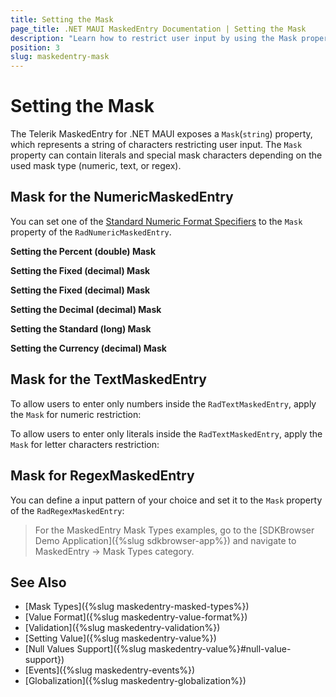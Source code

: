 ```yaml
---
title: Setting the Mask
page_title: .NET MAUI MaskedEntry Documentation | Setting the Mask
description: "Learn how to restrict user input by using the Mask property of the Telerik UI for .NET MAUI MaskedEntry."
position: 3
slug: maskedentry-mask
---
```


# Setting the Mask

The Telerik MaskedEntry for .NET MAUI exposes a `Mask`(`string`) property, which represents a string of characters restricting user input. The `Mask` property can contain literals and special mask characters depending on the used mask type (numeric, text, or regex).

## Mask for the NumericMaskedEntry

You can set one of the [Standard Numeric Format Specifiers](https://docs.microsoft.com/en-us/dotnet/standard/base-types/standard-numeric-format-strings#standard-format-specifiers) to the `Mask` property of the `RadNumericMaskedEntry`.

**Setting the Percent (double) Mask**

<snippet id='numericmaskedentry-mask-p-xaml' />

**Setting the Fixed (decimal) Mask**

<snippet id='numericmaskedentry-mask-f-xaml' />

**Setting the Fixed (decimal) Mask**

<snippet id='numericmaskedentry-mask-g-xaml' />

**Setting the Decimal (decimal) Mask**

<snippet id='numericmaskedentry-mask-n-xaml' />

**Setting the Standard (long) Mask**

<snippet id='numericmaskedentry-mask-d-xaml' />

**Setting the Currency (decimal) Mask**

<snippet id='numericmaskedentry-mask-c-xaml' />

## Mask for the TextMaskedEntry

To allow users to enter only numbers inside the `RadTextMaskedEntry`, apply the `Mask` for numeric restriction:

<snippet id='textmaskedentry-numbers-xaml' />

To allow users to enter only literals inside the `RadTextMaskedEntry`, apply the `Mask` for letter characters restriction:

<snippet id='textmaskedentry-mask-xaml' />

## Mask for RegexMaskedEntry

You can define a input pattern of your choice and set it to the `Mask` property of the `RadRegexMaskedEntry`:

<snippet id='regexmaskedentry-xaml' />

> For the MaskedEntry Mask Types examples, go to the [SDKBrowser Demo Application]({%slug sdkbrowser-app%}) and navigate to MaskedEntry -> Mask Types category.

## See Also

- [Mask Types]({%slug maskedentry-masked-types%})
- [Value Format]({%slug maskedentry-value-format%})
- [Validation]({%slug maskedentry-validation%})
- [Setting Value]({%slug maskedentry-value%})
- [Null Values Support]({%slug maskedentry-value%}#null-value-support})
- [Events]({%slug maskedentry-events%})
- [Globalization]({%slug maskedentry-globalization%})

